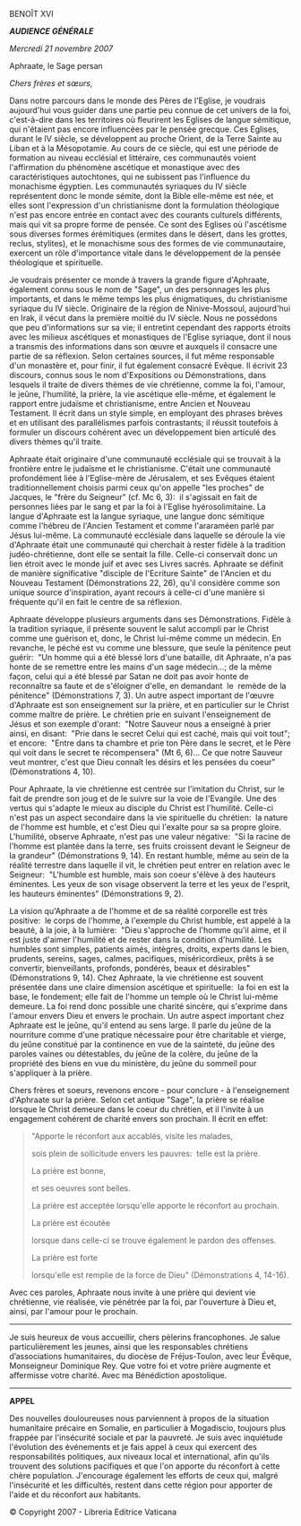 BENOÎT XVI

***AUDIENCE GÉNÉRALE***

*Mercredi 21 novembre 2007*

Aphraate, le Sage persan

*Chers frères et sœurs,*

Dans notre parcours dans le monde des Pères de l'Eglise, je voudrais aujourd'hui vous guider dans une partie peu connue de cet univers de la foi, c'est-à-dire dans les territoires où fleurirent les Eglises de langue sémitique, qui n'étaient pas encore influencées par le pensée grecque. Ces Eglises, durant le IV siècle, se développent au proche Orient, de la Terre Sainte au Liban et à la Mésopotamie. Au cours de ce siècle, qui est une période de formation au niveau ecclésial et littéraire, ces communautés voient l'affirmation du phénomène ascétique et monastique avec des caractéristiques autochtones, qui ne subissent pas l'influence du monachisme égyptien. Les communautés syriaques du IV siècle représentent donc le monde sémite, dont la Bible elle-même est née, et elles sont l'expression d'un christianisme dont la formulation théologique n'est pas encore entrée en contact avec des courants culturels différents, mais qui vit sa propre forme de pensée. Ce sont des Eglises où l'ascétisme sous diverses formes érémitiques (ermites dans le désert, dans les grottes, reclus, stylites), et le monachisme sous des formes de vie communautaire, exercent un rôle d'importance vitale dans le développement de la pensée théologique et spirituelle.

Je voudrais présenter ce monde à travers la grande figure d'Aphraate, également connu sous le nom de "Sage", un des personnages les plus importants, et dans le même temps les plus énigmatiques, du christianisme syriaque du IV siècle. Originaire de la région de Ninive-Mossoul, aujourd'hui en Irak, il vécut dans la première moitié du IV siècle. Nous ne possédons que peu d'informations sur sa vie; il entretint cependant des rapports étroits avec les milieux ascétiques et monastiques de l'Eglise syriaque, dont il nous a transmis des informations dans son œuvre et auxquels il consacre une partie de sa réflexion. Selon certaines sources, il fut même responsable d'un monastère et, pour finir, il fut également consacré Evêque. Il écrivit 23 discours, connus sous le nom d'Expositions ou Démonstrations, dans lesquels il traite de divers thèmes de vie chrétienne, comme la foi, l'amour, le jeûne, l'humilité, la prière, la vie ascétique elle-même, et également le rapport entre judaïsme et christianisme, entre Ancien et Nouveau Testament. Il écrit dans un style simple, en employant des phrases brèves et en utilisant des parallélismes parfois contrastants; il réussit toutefois à formuler un discours cohérent avec un développement bien articulé des divers thèmes qu'il traite.

Aphraate était originaire d'une communauté ecclésiale qui se trouvait à la frontière entre le judaïsme et le christianisme. C'était une communauté profondément liée à l'Eglise-mère de Jérusalem, et ses Evêques étaient traditionnellement choisis parmi ceux qu'on appelle "les proches" de Jacques, le "frère du Seigneur" (cf. Mc 6, 3):  il s'agissait en fait de personnes liées par le sang et par la foi à l'Eglise hyérosolimitaine. La langue d'Aphraate est la langue syriaque, une langue donc sémitique comme l'hébreu de l'Ancien Testament et comme l'araraméen parlé par Jésus lui-même. La communauté ecclésiale dans laquelle se déroule la vie d'Aphraate était une communauté qui cherchait à rester fidèle à la tradition judéo-chrétienne, dont elle se sentait la fille. Celle-ci conservait donc un lien étroit avec le monde juif et avec ses Livres sacrés. Aphraate se définit de manière significative "disciple de l'Ecriture Sainte" de l'Ancien et du Nouveau Testament (Démonstrations 22, 26), qu'il considère comme son unique source d'inspiration, ayant recours à celle-ci d'une manière si fréquente qu'il en fait le centre de sa réflexion.

Aphraate développe plusieurs arguments dans ses Démonstrations. Fidèle à la tradition syriaque, il présente souvent le salut accompli par le Christ comme une guérison et, donc, le Christ lui-même comme un médecin. En revanche, le péché est vu comme une blessure, que seule la pénitence peut guérir:  "Un homme qui a été blessé lors d'une bataille, dit Aphraate, n'a pas honte de se remettre entre les mains d'un sage médecin...; de la même façon, celui qui a été blessé par Satan ne doit pas avoir honte de reconnaître sa faute et de s'éloigner d'elle, en demandant  le  remède de la pénitence" (Démonstrations 7, 3). Un autre aspect important de l'œuvre d'Aphraate est son enseignement sur la prière, et en particulier sur le Christ comme maître de prière. Le chrétien prie en suivant l'enseignement de Jésus et son exemple d'orant:  "Notre Sauveur nous a enseigné à prier ainsi, en disant:  "Prie dans le secret Celui qui est caché, mais qui voit tout"; et encore:  "Entre dans ta chambre et prie ton Père dans le secret, et le Père qui voit dans le secret te récompensera" (Mt 6, 6)... Ce que notre Sauveur veut montrer, c'est que Dieu connaît les désirs et les pensées du coeur" (Démonstrations 4, 10).

Pour Aphraate, la vie chrétienne est centrée sur l'imitation du Christ, sur le fait de prendre son joug et de le suivre sur la voie de l'Evangile. Une des vertus qui s'adapte le mieux au disciple du Christ est l'humilité. Celle-ci n'est pas un aspect secondaire dans la vie spirituelle du chrétien:  la nature de l'homme est humble, et c'est Dieu qui l'exalte pour sa sa propre gloire. L'humilité, observe Aphraate, n'est pas une valeur négative:  "Si la racine de l'homme est plantée dans la terre, ses fruits croissent devant le Seigneur de la grandeur" (Démonstrations 9, 14). En restant humble, même au sein de la réalité terrestre dans laquelle il vit, le chrétien peut entrer en relation avec le Seigneur:  "L'humble est humble, mais son coeur s'élève à des hauteurs éminentes. Les yeux de son visage observent la terre et les yeux de l'esprit, les hauteurs éminentes" (Démonstrations 9, 2).

La vision qu'Aphraate a de l'homme et de sa réalité corporelle est très positive:  le corps de l'homme, à l'exemple du Christ humble, est appelé à la beauté, à la joie, à la lumière:  "Dieu s'approche de l'homme qu'il aime, et il est juste d'aimer l'humilité et de rester dans la condition d'humilité. Les humbles sont simples, patients aimés, intègres, droits, experts dans le bien, prudents, sereins, sages, calmes, pacifiques, miséricordieux, prêts à se convertir, bienveillants, profonds, pondérés, beaux et désirables" (Démonstrations 9, 14). Chez Aphraate, la vie chrétienne est souvent présentée dans une claire dimension ascétique et spirituelle:  la foi en est la base, le fondement; elle fait de l'homme un temple où le Christ lui-même demeure. La foi rend donc possible une charité sincère, qui s'exprime dans l'amour envers Dieu et envers le prochain. Un autre aspect important chez Aphraate est le jeûne, qu'il entend au sens large. Il parle du jeûne de la nourriture comme d'une pratique nécessaire pour être charitable et vierge, du jeûne constitué par la continence en vue de la sainteté, du jeûne des paroles vaines ou détestables, du jeûne de la colère, du jeûne de la propriété des biens en vue du ministère, du jeûne du sommeil pour s'appliquer à la prière.

Chers frères et soeurs, revenons encore - pour conclure - à l'enseignement d'Aphraate sur la prière. Selon cet antique "Sage", la prière se réalise lorsque le Christ demeure dans le coeur du chrétien, et il l'invite à un engagement cohérent de charité envers son prochain. Il écrit en effet:

> "Apporte le réconfort aux accablés, visite les malades,
>
> sois plein de sollicitude envers les pauvres:  telle est la prière.
>
> La prière est bonne,
>
> et ses oeuvres sont belles.
>
> La prière est acceptée lorsqu'elle apporte le réconfort au prochain.
>
> La prière est écoutée
>
> lorsque dans celle-ci se trouve également le pardon des offenses.
>
> La prière est forte
>
> lorsqu'elle est remplie de la force de Dieu" (Démonstrations 4, 14-16).

Avec ces paroles, Aphraate nous invite à une prière qui devient vie chrétienne, vie réalisée, vie pénétrée par la foi, par l'ouverture à Dieu et, ainsi, par l'amour pour le prochain.

* * *

Je suis heureux de vous accueillir, chers pèlerins francophones. Je salue particulièrement les jeunes, ainsi que les responsables chrétiens d’associations humanitaires, du diocèse de Fréjus-Toulon, avec leur Évêque, Monseigneur Dominique Rey. Que votre foi et votre prière augmente et affermisse votre charité. Avec ma Bénédiction apostolique.

* * *

**APPEL**

Des nouvelles douloureuses nous parviennent à propos de la situation humanitaire précaire en Somalie, en particulier à Mogadiscio, toujours plus frappée par l'insécurité sociale et par la pauvreté. Je suis avec inquiétude l'évolution des événements et je fais appel à ceux qui exercent des responsabilités politiques, aux niveaux local et international, afin qu'ils trouvent des solutions pacifiques et que l'on apporte du réconfort à cette chère population. J'encourage également les efforts de ceux qui, malgré l'insécurité et les difficultés, restent dans cette région pour apporter de l'aide et du réconfort aux habitants.

© Copyright 2007 - Libreria Editrice Vaticana